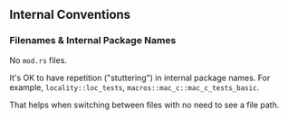 ## Internal Conventions

### Filenames & Internal Package Names

No `mod.rs` files.

It's OK to have repetition ("stuttering") in internal package names. For example,
`locality::loc_tests`, `macros::mac_c::mac_c_tests_basic`.

That helps when switching between files with no need to see a file path.
